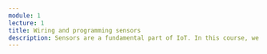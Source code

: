 ```yaml
---
module: 1
lecture: 1
title: Wiring and programming sensors
description: Sensors are a fundamental part of IoT. In this course, we will learn how to wire and program them. We will use several sensors as examples, such as DHT11, GPS, Soil moisture or Motion sensor.
---
```


